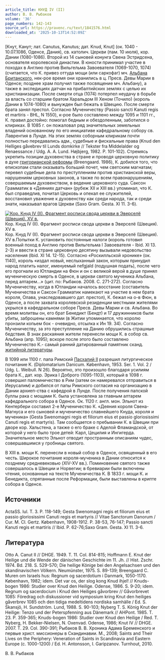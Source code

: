 ```yaml
---
article_title: КНУД IV (II)
author: В. В. Рыбаков
volume: '36'
page_numbers: 142-143
source_url: https://pravenc.ru/text/1841576.html
downloaded_at: '2025-10-13T14:52:09Z'
---
```


[Кнут, Канут; лат. Canutus, Kanutus; дат. Knud, Knut] (ок. 1040 - 10.07.1086, Оденсе, Дания), св. католич. Церкви (пам. 10 июля), кор. Дании (1080-1086). Второй из 14 сыновей конунга Свена Эстридсена, основателя королевской династии. В юности принимал участие в походах в Англию против Вильгельма Завоевателя (1069-1070, 1074) (считается, что К. привез оттуда мощи (или саркофаг) мч. [Альбана Британского](<https://pravenc.ru/text/АЛЬБАН БРИТАНСКИЙ.html>), нек-рое время они хранились в ц. Пресв. Девы Марии в Оденсе; позднее храм получил также посвящение мч. Альбану), а также в экспедициях датчан на прибалтийских землях с целью их христианизации. После смерти отца (1074) потерпел неудачу в борьбе за власть со старшим братом Харальдом III Хеном (Точило) (король Дании в 1074-1080) и вынужден был бежать в Швецию. После смерти брата занял престол. Согласно Мученичеству (Passio sancti Kanuti regis et martiris - BHL, N 1550), к-рое было составлено между 1095 и 1101 гг., К. правил достойно: помогал бедным и обездоленным, заботился о клириках. В 1085 г. он пожаловал ряд значительных земельных владений основанному по его инициативе кафедральному собору св. Лаврентия в Лунде. На этих землях соборным клирикам почти полностью передавались адм., судебные и фискальные права (Knud den Helliges gåvebrev til Lunds domkirke // Tekster fra Middelalder og Renaessance / Udg. A. A. Lund. Højbjerg, 1982. P. 101-102). Стремясь укрепить позиции духовенства в стране и проводя церковную политику в духе [григорианской реформы](<https://pravenc.ru/text/Григорианская реформа.html>) (Breengaard. 1986), К. добился того, что епископам стали оказывать больший почет, чем светским магнатам; перевел судебные дела по преступлениям против христианской веры, нарушениям церковных законов, а также по всем правонарушениям, совершаемым духовенством, в ведение церковного суда. Саксон Грамматик в «Деяниях датчан» (рубеж XII и XIII вв.) упоминал, что К. был справедлив, почитал Церковь и опекал ее служителей, восстановил уважение к духовенству как среди народа, так и среди знати, наказывал врагов Церкви (Saxo Gram. Gesta. XI 11. 3-6).

[![Кор. Кнуд IV (II). Фрагмент росписи свода церкви в Эверселё (Швеция). XV в.](https://pravenc.ru/data/2015/03/18/1234039082/i200.jpg "Кликните для увеличения картинки")](https://pravenc.ru/data/2015/03/18/1234039082/i400.jpg)Кор. Кнуд IV (II). Фрагмент росписи свода церкви в Эверселё (Швеция). XV в.  
Кор. Кнуд IV (II). Фрагмент росписи свода церкви в Эверселё (Швеция). XV в.Попытки К. установить постоянные налоги (король готовил военный поход в Англию против Вильгельма I Завоевателя - Ibid. XI 13. 2-3) и ввести в стране церковную десятину вызывали недовольство населения (Ibid. XI 14. 12-15). Согласно «Роскилльской хронике» (ок. 1140), король «издал новый, неслыханный закон, которым принудил народ платить налог, именуемый nefgjald (подушная подать), после чего его прогнали из Ютландии на Фюн и он с великой верой в душе принял мученическую смерть в Оденсе, в церкви святого мученика Альбана, перед алтарем…» (цит. по: Рыбаков. 2008. С. 271-272). Согласно Мученичеству, когда в Ютландии началось восстание (составитель Мученичества и Саксон Грамматик намекают на участие в нем брата короля, Олава, унаследовавшего дат. престол), К. бежал на о-в Фюн, в Оденсе, а после захвата королевской резиденции местными жителями укрылся в кафедральном соборе Пресв. Девы Марии и св. Альбана. Во время молитвы он, его брат Бенедикт (Бендт) и 17 дружинников были убиты, заброшены камнями (в Житии упоминается, что королю пронзили копьем бок - очевидно, отсылка к Ин 19. 34). Согласно Мученичеству, за это преступление на Данию обрушились страшные бедствия. В знак раскаяния жители перенесли мощи К. в собор св. Альбана (апр. 1095); вскоре после этого было составлено Мученичество К.- самый ранний датированный памятник сканд. [житийной литературы](<https://pravenc.ru/text/житийной литературы.html>).

В 1099 или 1100 г. папа Римский [Пасхалий II](<https://pravenc.ru/text/Пасхалий II.html>) разрешил литургическое почитание К. (Diplomatarium Danicum. København, 1953. Ser. 1. Vol. 2 / Udg. L. Weibull. N 26). Вероятно, это произошло благодаря усилиям брата К., дат. кор. Эрика I Доброго (1095-1103), который в 1098 г. совершил паломничество в Рим (затем он намеревался отправиться в Иерусалим) и добился от папы Римского согласия на организацию в Дании архиеп-ства с кафедрой в Лунде. После получения папской буллы рака с мощами К. была установлена за главным алтарем кафедрального собора в Оденсе. Ок. 1120 г. англ. мон. Эльнот из Кентербери составил 2-е Мученичество К. «Деяния короля Свена-Магнуса и его сыновей и мученичество славнейшего Кнуда, короля и мученика» (Gesta Swenomagni regis et filiorum eius et passio gloriosissimi Canuti regis et martyris). Там сообщается о пребывании К. в Швеции при дворе кор. Хальстена, а также о его браке с Аделой Фламандской, от которой у него было трое детей: Карл, Цецилия и Ингигерда. Значительное место Эльнот отводит пространным описаниям чудес, совершавшимся у гробницы святого.

В XIII в. мощи К. перенесли в новый собор в Оденсе, освященный в его честь. Широкое почитание короля-мученика в Дании относится к позднему средневековью (XIV-XV вв.). Поминовение святого также совершалось в Швеции и Норвегии; в бревиарии были включены чтения, основанные на тексте Мученичества К. В 1833 г. мощи К. и Бенедикта, спрятанные после Реформации, были выставлены в крипте собора в Оденсе.

## Источники

ActaSS. Iul. T. 3. P. 118-149; Gesta Swenomagni regis et filiorum eius et passio gloriosissimi Canuti regis et martyris // Vitae Sanctorum Danorum / Cur. M. Cl. Gertz. København, 1908-1912. P. 38-53, 76-147; Passio sancti Kanuti regis et martiris // Ibid. P. 62-76;Saxo Gram. Gesta. XI 11. 3-6.

## Литература

Otto A. Canut II // DHGE. 1949. T. 11. Col. 814-815; Hoffmann E. Knut der Heilige und die Wende der dänischen Geschichte im 11. Jh. // Hist. Zschr. 1974. Bd. 218. S. 529-570; Die heilige Könige bei den Angelsachsen und den skandinavischen Völkern. Neumünster, 1975. S. 89-139; Breengaard C. Muren om Israels hus: Regnum og sacerdotium i Danmark, 1050-1170. København, 1982; idem. Det var os, der slog kong Knud ihjel! // Knuds-bogen 1986: Studier over Knud den Heilige. Odense, 1986. S. 9-20; idem. Regnum og sacerdocium i Knud den Heiliges gåvorbrev // Gåvorbrevet 1085: Föredrag och diskussioner vid symposium kring Knut den heiliges gåverbrev 1085 och den tidiga medeltidens nordiska samhälle / Ed. S. Skansjö, H. Sundström. Lund, 1988. S. 90-103; Nyberg T. S. König Knut der Heilige: Tenzo und der Peterspfenning aus Dänemark // AHPont. 1985. T. 23. P. 359-365; Knuds-bogen 1986: Studier over Knud den Heilige / Red. T. Nyberg, H. Bekker-Nielsen, N. Oxenvad. Odense, 1986; Knut IV // DHGE. 2007. T. 29. Col. 390-391; Рыбаков В. В. Хроника Адама Бременского и первые христ. миссионеры в Скандинавии. М., 2008; Saints and Their Lives on the Periphery: Veneration of Saints in Scandinavia and Eastern Europe (c. 1000-1200) / Ed. H. Antonsson, I. Garipzanov. Turnhout, 2010.

В. В. Рыбаков
